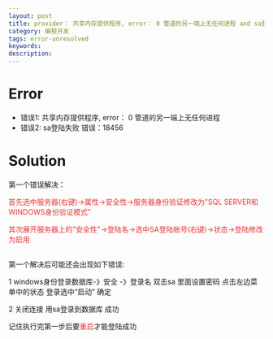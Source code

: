 ```yaml
---
layout: post
title: provider： 共享内存提供程序, error： 0 管道的另一端上无任何进程 and sa登陆失败 错误：18456
category: 编程开发
tags: error-unresolved
keywords: 
description: 
---
```

# Error
* 错误1: 共享内存提供程序, error： 0 管道的另一端上无任何进程
* 错误2: sa登陆失败 错误：18456


# Solution
第一个错误解决：

<span
style="color:#e53333;">首先选中服务器(右键)-\>属性-\>安全性-\>服务器身份验证修改为"SQL
SERVER和WINDOWS身份验证模式"</span>

<span
style="color:#e53333;">其次展开服务器上的"安全性"-\>登陆名-\>选中SA登陆帐号(右键)-\>状态-\>登陆修改为启用</span>

##  
第一个解决后可能还会出现如下错误:

1 windows身份登录数据库-》安全 -》登录名 双击sa 里面设置密码
点击左边菜单中的状态 登录选中“启动” 确定

2 关闭连接 用sa登录到数据库 成功

记住执行完第一步后要<span style="color:#e53333;">重启</span>才能登陆成功

